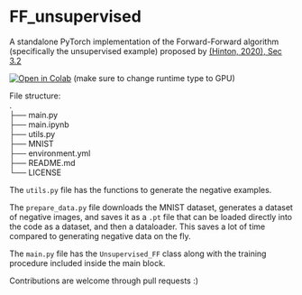 # FF_unsupervised

A standalone PyTorch implementation of the Forward-Forward algorithm (specifically the unsupervised example) proposed
by [(Hinton, 2020), Sec 3.2](https://www.cs.toronto.edu/~hinton/FFA13.pdf)

[![Open in Colab](https://colab.research.google.com/assets/colab-badge.svg)](https://colab.research.google.com/github/ghadialhajj/FF_unsupervised/blob/master/main.ipynb) (make sure to change runtime type to GPU)

File structure:  
.  
├── main.py  
├── main.ipynb  
├── utils.py  
├── MNIST  
├── environment.yml  
├── README.md  
└── LICENSE

The `utils.py` file has the functions to generate the negative examples.

The `prepare_data.py` file downloads the MNIST dataset, generates a dataset of negative images, and saves it as a `.pt`
file that can be loaded directly into the code as a dataset, and then a dataloader. This saves a lot of time compared to
generating negative data on the fly.

The `main.py` file has the `Unsupervised_FF` class along with the training procedure included inside the main block.

Contributions are welcome through pull requests :)

